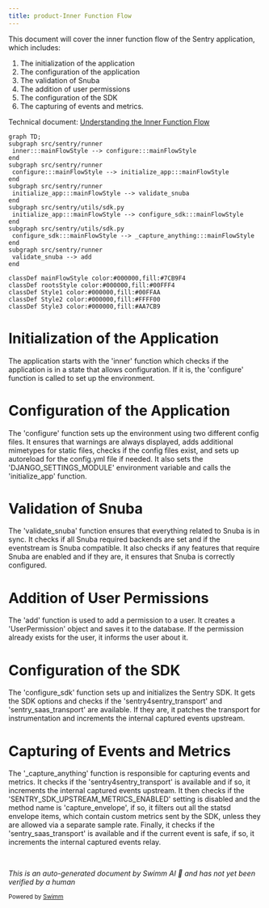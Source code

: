 ```yaml
---
title: product-Inner Function Flow
---
```

This document will cover the inner function flow of the Sentry application, which includes:

1. The initialization of the application
2. The configuration of the application
3. The validation of Snuba
4. The addition of user permissions
5. The configuration of the SDK
6. The capturing of events and metrics.

Technical document: <SwmLink doc-title="Understanding the Inner Function Flow">[Understanding the Inner Function Flow](/.swm/understanding-the-inner-function-flow.obimnvm8.sw.md)</SwmLink>

```mermaid
graph TD;
subgraph src/sentry/runner
 inner:::mainFlowStyle --> configure:::mainFlowStyle
end
subgraph src/sentry/runner
 configure:::mainFlowStyle --> initialize_app:::mainFlowStyle
end
subgraph src/sentry/runner
 initialize_app:::mainFlowStyle --> validate_snuba
end
subgraph src/sentry/utils/sdk.py
 initialize_app:::mainFlowStyle --> configure_sdk:::mainFlowStyle
end
subgraph src/sentry/utils/sdk.py
 configure_sdk:::mainFlowStyle --> _capture_anything:::mainFlowStyle
end
subgraph src/sentry/runner
 validate_snuba --> add
end

classDef mainFlowStyle color:#000000,fill:#7CB9F4
classDef rootsStyle color:#000000,fill:#00FFF4
classDef Style1 color:#000000,fill:#00FFAA
classDef Style2 color:#000000,fill:#FFFF00
classDef Style3 color:#000000,fill:#AA7CB9
```

# Initialization of the Application

The application starts with the 'inner' function which checks if the application is in a state that allows configuration. If it is, the 'configure' function is called to set up the environment.

# Configuration of the Application

The 'configure' function sets up the environment using two different config files. It ensures that warnings are always displayed, adds additional mimetypes for static files, checks if the config files exist, and sets up autoreload for the config.yml file if needed. It also sets the 'DJANGO_SETTINGS_MODULE' environment variable and calls the 'initialize_app' function.

# Validation of Snuba

The 'validate_snuba' function ensures that everything related to Snuba is in sync. It checks if all Snuba required backends are set and if the eventstream is Snuba compatible. It also checks if any features that require Snuba are enabled and if they are, it ensures that Snuba is correctly configured.

# Addition of User Permissions

The 'add' function is used to add a permission to a user. It creates a 'UserPermission' object and saves it to the database. If the permission already exists for the user, it informs the user about it.

# Configuration of the SDK

The 'configure_sdk' function sets up and initializes the Sentry SDK. It gets the SDK options and checks if the 'sentry4sentry_transport' and 'sentry_saas_transport' are available. If they are, it patches the transport for instrumentation and increments the internal captured events upstream.

# Capturing of Events and Metrics

The '\_capture_anything' function is responsible for capturing events and metrics. It checks if the 'sentry4sentry_transport' is available and if so, it increments the internal captured events upstream. It then checks if the 'SENTRY_SDK_UPSTREAM_METRICS_ENABLED' setting is disabled and the method name is 'capture_envelope', if so, it filters out all the statsd envelope items, which contain custom metrics sent by the SDK, unless they are allowed via a separate sample rate. Finally, it checks if the 'sentry_saas_transport' is available and if the current event is safe, if so, it increments the internal captured events relay.

&nbsp;

*This is an auto-generated document by Swimm AI 🌊 and has not yet been verified by a human*

<SwmMeta version="3.0.0" repo-id="Z2l0aHViJTNBJTNBc2VudHJ5LWRlbW8lM0ElM0FTd2ltbS1EZW1v" repo-name="sentry-demo" doc-type="product-flows"><sup>Powered by [Swimm](/)</sup></SwmMeta>

